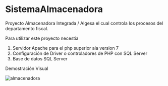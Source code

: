 # SistemaAlmacenadora
Proyecto Almacenadora Integrada / Algesa el cual controla los procesos del departamento fiscal.

Para utilizar este proyecto necestia

1. Servidor Apache para el php superior ala version 7
2. Configuración de Driver o controladores de PHP con SQL Server
3. Base de datos SQL Server

Demostración Visual

  ![almacenadora](https://user-images.githubusercontent.com/45155349/183321539-60ba3d6c-e4ed-442e-96d0-fbdd331718f8.gif)
